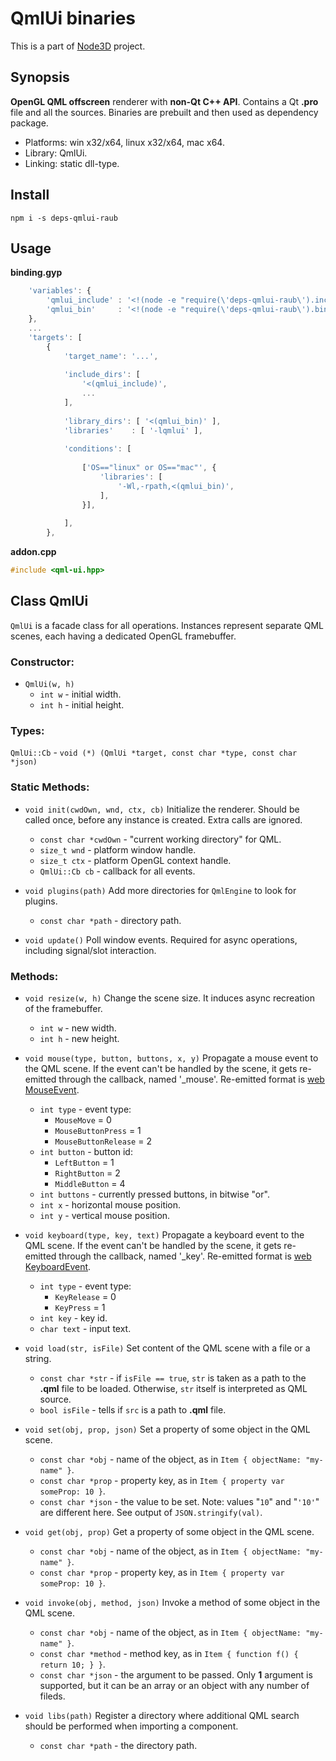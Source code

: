# QmlUi binaries

This is a part of [Node3D](https://github.com/node-3d) project.


## Synopsis

**OpenGL QML offscreen** renderer with **non-Qt C++ API**.
Contains a Qt **.pro** file and all the sources.
Binaries are prebuilt and then used as dependency package.

* Platforms: win x32/x64, linux x32/x64, mac x64.
* Library: QmlUi.
* Linking: static dll-type.


## Install

`npm i -s deps-qmlui-raub`


## Usage

**binding.gyp**

```javascript
	'variables': {
		'qmlui_include' : '<!(node -e "require(\'deps-qmlui-raub\').include()")',
		'qmlui_bin'     : '<!(node -e "require(\'deps-qmlui-raub\').bin()")',
	},
	...
	'targets': [
		{
			'target_name': '...',
			
			'include_dirs': [
				'<(qmlui_include)',
				...
			],
			
			'library_dirs': [ '<(qmlui_bin)' ],
			'libraries'    : [ '-lqmlui' ],
			
			'conditions': [
				
				['OS=="linux" or OS=="mac"', {
					'libraries': [
						'-Wl,-rpath,<(qmlui_bin)',
					],
				}],
				
			],
		},
```


**addon.cpp**

```cpp
#include <qml-ui.hpp>
```


## Class QmlUi

`QmlUi` is a facade class for all operations. Instances represent separate QML scenes,
each having a dedicated OpenGL framebuffer.

### Constructor:

* `QmlUi(w, h)`
	* `int w` - initial width.
	* `int h` - initial height.


### Types:

`QmlUi::Cb` - `void (*) (QmlUi *target, const char *type, const char *json)`


### Static Methods:

* `void init(cwdOwn, wnd, ctx, cb)`
	Initialize the renderer. Should be called once, before any instance is created.
	Extra calls are ignored.
	* `const char *cwdOwn` - "current working directory" for QML.
	* `size_t wnd` - platform window handle.
	* `size_t ctx` - platform OpenGL context handle.
	* `QmlUi::Cb cb` - callback for all events.


* `void plugins(path)`
	Add more directories for `QmlEngine` to look for plugins.
	* `const char *path` - directory path.


* `void update()`
	Poll window events. Required for async operations, including signal/slot interaction.


### Methods:

* `void resize(w, h)`
	Change the scene size. It induces async recreation of the framebuffer.
	* `int w` - new width.
	* `int h` - new height.


* `void mouse(type, button, buttons, x, y)`
	Propagate a mouse event to the QML scene. If the event can't be handled
	by the scene, it gets re-emitted through the callback, named '\_mouse'.
	Re-emitted format is
	[web MouseEvent](https://developer.mozilla.org/en-US/docs/Web/API/MouseEvent).
	* `int type` - event type:
		* `MouseMove` = 0
		* `MouseButtonPress` = 1
		* `MouseButtonRelease` = 2
	* `int button` - button id:
		* `LeftButton` = 1
		* `RightButton` = 2
		* `MiddleButton` = 4
	* `int buttons` - currently pressed buttons, in bitwise "or".
	* `int x` - horizontal mouse position.
	* `int y` - vertical mouse position.


* `void keyboard(type, key, text)`
	Propagate a keyboard event to the QML scene. If the event can't be handled
	by the scene, it gets re-emitted through the callback, named '\_key'.
	Re-emitted format is
	[web KeyboardEvent](https://developer.mozilla.org/en-US/docs/Web/API/KeyboardEvent).
	* `int type` - event type:
		* `KeyRelease` = 0
		* `KeyPress` = 1
	* `int key` - key id.
	* `char text` - input text.


* `void load(str, isFile)`
	Set content of the QML scene with a file or a string.
	* `const char *str` - if `isFile == true`, `str` is taken as a path to the
	**.qml** file to be loaded. Otherwise, `str` itself is interpreted as QML
	source.
	* `bool isFile` - tells if `src` is a path to **.qml** file.


* `void set(obj, prop, json)`
	Set a property of some object in the QML scene.
	* `const char *obj` - name of the object, as in `Item { objectName: "my-name" }`.
	* `const char *prop` - property key, as in `Item { property var someProp: 10 }`.
	* `const char *json` - the value to be set. Note: values "`10`" and "`'10'`"
	are different here. See output of `JSON.stringify(val)`.


* `void get(obj, prop)`
	Get a property of some object in the QML scene.
	* `const char *obj` - name of the object, as in `Item { objectName: "my-name" }`.
	* `const char *prop` - property key, as in `Item { property var someProp: 10 }`.


* `void invoke(obj, method, json)`
	Invoke a method of some object in the QML scene.
	* `const char *obj` - name of the object, as in `Item { objectName: "my-name" }`.
	* `const char *method` - method key, as in `Item { function f() { return 10; } }`.
	* `const char *json` - the argument to be passed. Only **1** argument is supported,
	but it can be an array or an object with any number of fileds.


* `void libs(path)`
	Register a directory where additional QML search should be performed when
	importing a component.
	* `const char *path` - the directory path.
